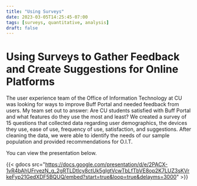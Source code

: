 ```yaml
---
title: "Using Surveys"
date: 2023-03-05T14:25:45-07:00
tags: [surveys, quantitative, analysis]
draft: false
---
```

# Using Surveys to Gather Feedback and Create Suggestions for Online Platforms

The user experience team of the Office of Information Technology at CU was looking for ways to improve Buff Portal and needed feedback from users. My team set out to answer: Are CU students satisfied with Buff Portal and what features do they use the most and least?  We created a survey of 15 questions that collected data regarding user demographics, the devices they use, ease of use, frequency of use, satisfaction, and suggestions. After cleaning the data, we were able to identify the needs of our sample population and provided recommendations for O.I.T.

You can view the presentation below.

{{< gdocs src="https://docs.google.com/presentation/d/e/2PACX-1vR4bAhUFrvezN_g_2gRTLDtlcy8ctUk5gIgtVcwTbLfTbVE8op2K7LUZ3sKVrkeFyp21GedXDF5BQUQ/embed?start=true&loop=true&delayms=3000" >}}

